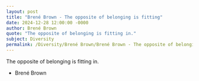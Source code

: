 ```yaml
---
layout: post
title: "Brené Brown - The opposite of belonging is fitting"
date: 2024-12-28 12:00:00 -0000
author: Brené Brown
quote: "The opposite of belonging is fitting in."
subject: Diversity
permalink: /Diversity/Brené Brown/Brené Brown - The opposite of belonging is fitting
---
```


The opposite of belonging is fitting in.

- Brené Brown
